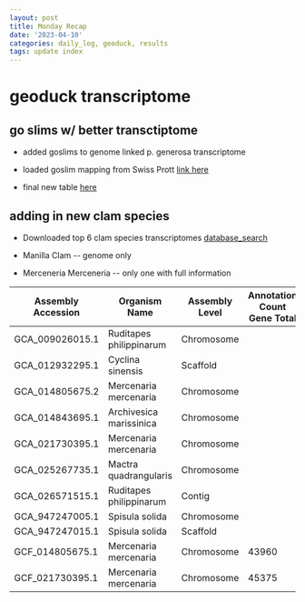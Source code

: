 ```yaml
---
layout: post
title: Monday Recap
date: '2023-04-10'
categories: daily_log, geoduck, results
tags: update index 
---
```


# geoduck transcriptome 

## go slims w/ better transctiptome

- added goslims to genome linked p. generosa transcriptome

- loaded goslim mapping from Swiss Prott
[link here](https://github.com/RobertsLab/code/tree/master/r_projects/sam/20230328-pgen-gene_annotation-update) 

- final new table 
[here](https://raw.githubusercontent.com/ocattau/code-for-Pgenerosa/main/output/pgenerosa_transcriptome_goslims_20230410.csv)

## adding in new clam species 

- Downloaded top 6 clam species transcriptomes
[database_search](https://www.ncbi.nlm.nih.gov/data-hub/genome/?taxon=2291877,120570,31201,6596,120566,129788)

- Manilla Clam -- genome only []()
- Merceneria Merceneria -- only one with full information 

| Assembly Accession | Organism Name           | Assembly Level | Annotation Count Gene   Total |
|--------------------|-------------------------|----------------|-------------------------------|
| GCA_009026015.1    | Ruditapes philippinarum | Chromosome     |                               |
| GCA_012932295.1    | Cyclina sinensis        | Scaffold       |                               |
| GCA_014805675.2    | Mercenaria mercenaria   | Chromosome     |                               |
| GCA_014843695.1    | Archivesica marissinica | Chromosome     |                               |
| GCA_021730395.1    | Mercenaria mercenaria   | Chromosome     |                               |
| GCA_025267735.1    | Mactra quadrangularis   | Chromosome     |                               |
| GCA_026571515.1    | Ruditapes philippinarum | Contig         |                               |
| GCA_947247005.1    | Spisula solida          | Chromosome     |                               |
| GCA_947247015.1    | Spisula solida          | Scaffold       |                               |
| GCF_014805675.1    | Mercenaria mercenaria   | Chromosome     | 43960                         |
| GCF_021730395.1    | Mercenaria mercenaria   | Chromosome     | 45375                         |

